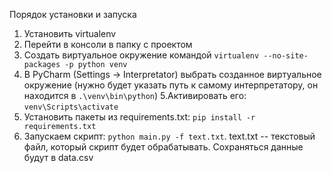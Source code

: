 Порядок установки и запуска
1. Установить virtualenv
2. Перейти в консоли в папку с проектом
3. Создать виртуальное окружение командой `virtualenv --no-site-packages -p python venv`
4. В PyCharm (Settings -> Interpretator) выбрать созданное виртуальное окружение (нужно будет указать путь к самому
интерпретатору, он находится в `.\venv\bin\python`)
5.Активировать его: `venv\Scripts\activate`
6. Установить пакеты из requirements.txt: `pip install -r requirements.txt`
7. Запускаем скрипт: `python main.py -f text.txt`. text.txt -- текстовый файл, который скрипт будет обрабатывать.
Сохраняться данные будут в data.csv
